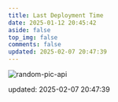 ```yaml
---
title: Last Deployment Time
date: 2025-01-12 20:45:42
aside: false
top_img: false
comments: false
updated: 2025-02-07 20:47:39
---
```


![random-pic-api](https://api.dong4j.ink:1024/cover?spm={{spm}})

updated: 2025-02-07 20:47:39